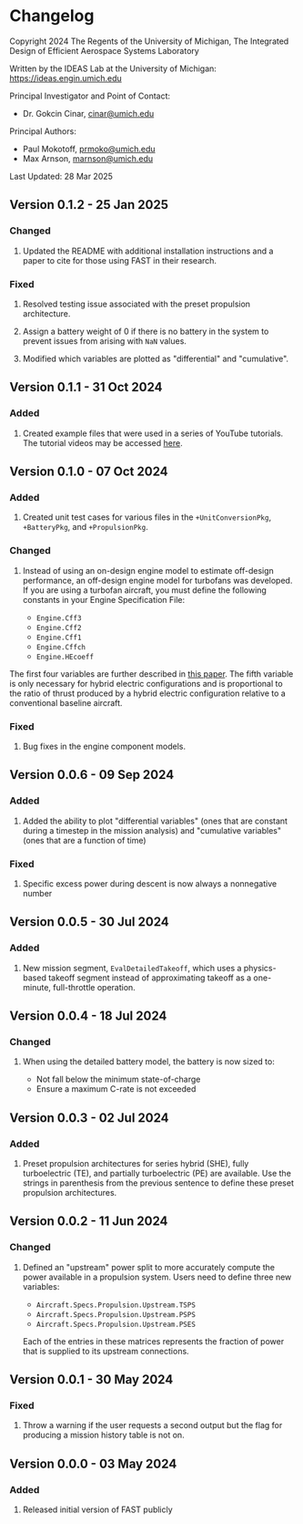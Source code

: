 # **Changelog**

Copyright 2024 The Regents of the University of Michigan, The Integrated Design of Efficient Aerospace Systems Laboratory

Written by the IDEAS Lab at the University of Michigan:
<https://ideas.engin.umich.edu>

Principal Investigator and Point of Contact:
- Dr. Gokcin Cinar, <cinar@umich.edu>

Principal Authors:
- Paul Mokotoff, <prmoko@umich.edu>
- Max Arnson, <marnson@umich.edu>

Last Updated: 28 Mar 2025
	
## Version 0.1.2 - 25 Jan 2025

### Changed

1. Updated the README with additional installation instructions and a paper to cite for those using FAST in their research.

### Fixed

1. Resolved testing issue associated with the preset propulsion architecture.

1. Assign a battery weight of 0 if there is no battery in the system to prevent issues from arising with ``NaN`` values.

1. Modified which variables are plotted as "differential" and "cumulative".

## Version 0.1.1 - 31 Oct 2024

### Added

1. Created example files that were used in a series of YouTube tutorials.
The tutorial videos may be accessed [here](https://www.youtube.com/channel/UC5ntmOSA1_YWu1ljQ5hXn0Q).

## Version 0.1.0 - 07 Oct 2024

### Added

1. Created unit test cases for various files in the ``+UnitConversionPkg``, ``+BatteryPkg``, and ``+PropulsionPkg``.

### Changed

1. Instead of using an on-design engine model to estimate off-design performance, an off-design engine model for turbofans was developed.
If you are using a turbofan aircraft, you must define the following constants in your Engine Specification File:

    - ``Engine.Cff3``
    - ``Engine.Cff2``
    - ``Engine.Cff1``
    - ``Engine.Cffch``
    - ``Engine.HEcoeff``

The first four variables are further described in [this paper](https://www.gokcincinar.com/publication/c-2025-scitech-pm/c-2025-SciTech-PM.pdf).
The fifth variable is only necessary for hybrid electric configurations and is proportional to the ratio of thrust produced by a hybrid electric configuration relative to a conventional baseline aircraft.

### Fixed

1. Bug fixes in the engine component models.

## Version 0.0.6 - 09 Sep 2024

### Added

1. Added the ability to plot "differential variables" (ones that are constant during a timestep in the mission analysis) and "cumulative variables" (ones that are a function of time)

### Fixed

1. Specific excess power during descent is now always a nonnegative number

## Version 0.0.5 - 30 Jul 2024

### Added

1. New mission segment, ``EvalDetailedTakeoff``, which uses a physics-based takeoff segment instead of approximating takeoff as a one-minute, full-throttle operation.

## Version 0.0.4 - 18 Jul 2024

### Changed

1. When using the detailed battery model, the battery is now sized to:

    - Not fall below the minimum state-of-charge
    - Ensure a maximum C-rate is not exceeded

## Version 0.0.3 - 02 Jul 2024

### Added

1. Preset propulsion architectures for series hybrid (SHE), fully turboelectric (TE), and partially turboelectric (PE) are available.
Use the strings in parenthesis from the previous sentence to define these preset propulsion architectures.

## Version 0.0.2 - 11 Jun 2024

### Changed

1. Defined an "upstream" power split to more accurately compute the power available in a propulsion system.
Users need to define three new variables:

    - ``Aircraft.Specs.Propulsion.Upstream.TSPS``
    - ``Aircraft.Specs.Propulsion.Upstream.PSPS``
    - ``Aircraft.Specs.Propulsion.Upstream.PSES``

    Each of the entries in these matrices represents the fraction of power that is supplied to its upstream connections.

## Version 0.0.1 - 30 May 2024

### Fixed

1. Throw a warning if the user requests a second output but the flag for producing a mission history table is not on.

## Version 0.0.0 - 03 May 2024

### Added

1. Released initial version of FAST publicly
